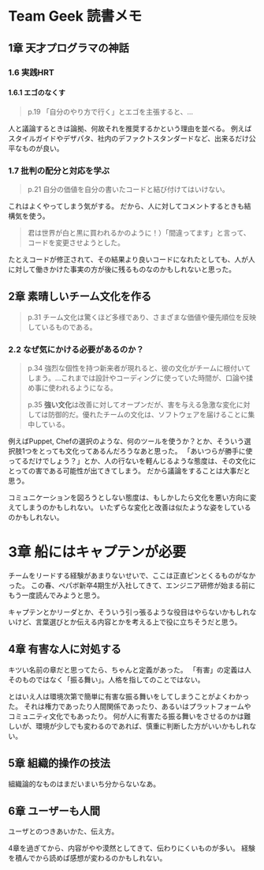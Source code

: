 # Team Geek 読書メモ

## 1章 天才プログラマの神話

### 1.6  実践HRT

#### 1.6.1  エゴのなくす

> p.19
> 「自分のやり方で行く」とエゴを主張すると、...

人と議論するときは論拠、何故それを推奨するかという理由を並べる。
例えばスタイルガイドやデザパタ、社内のデファクトスタンダードなど、出来るだけ公平なものが良い。

### 1.7  批判の配分と対応を学ぶ

> p.21
> 自分の価値を自分の書いたコードと結び付けてはいけない。

これはよくやってしまう気がする。
だから、人に対してコメントするときも結構気を使う。

> 君は世界が白と黒に買われるかのように！）「間違ってます」と言って、コードを変更させようとした。

たとえコードが修正されて、その結果より良いコードになれたとしても、人が人に対して働きかけた事実の方が後に残るものなのかもしれないと思った。

## 2章 素晴しいチーム文化を作る

> p.31
> チーム文化は驚くほど多様であり、さまざまな価値や優先順位を反映しているものである。

### 2.2  なぜ気にかける必要があるのか？

> p.34
> 強烈な個性を持つ新来者が現れると、彼の文化がチームに根付いてしまう。...これまでは設計やコーディングに使っていた時間が、口論や揉め事に使われるようになる。
> 
> p.35
> **強い文化**は改善に対してオープンだが、害を与える急激な変化に対しては防御的だ。優れたチームの文化は、ソフトウェアを届けることに集中している。

例えばPuppet, Chefの選択のような、何のツールを使うか？とか、そういう選択肢1つをとっても文化ってあるんだろうなあと思った。
「あいつらが勝手に使ってるだけでしょう？」とか、人の行ないを軽んじるような態度は、その文化にとっての害である可能性が出てきてしまう。
だから議論をすることは大事だと思う。

コミュニケーションを図ろうとしない態度は、もしかしたら文化を悪い方向に変えてしまうのかもしれない。
いたずらな変化と改善は似たような姿をしているのかもしれない。

# 3章 船にはキャプテンが必要

チームをリードする経験があまりないせいで、ここは正直ピンとくるものがなかった。
この春、ペパボ新卒4期生が入社してきて、エンジニア研修が始まる前にもう一度読んでみようと思う。

キャプテンとかリーダとか、そういう引っ張るような役目はやらないかもしれないけど、言葉選びとか伝える内容とかを考える上で役に立ちそうだと思う。

## 4章 有害な人に対処する

キツい名前の章だと思ってたら、ちゃんと定義があった。
「有害」の定義は人そのものではなく「振る舞い」。人格を指してのことではない。

とはいえ人は環境次第で簡単に有害な振る舞いをしてしまうことがよくわかった。
それは権力であったり人間関係であったり、あるいはプラットフォームやコミュニティ文化でもあったり。
何が人に有害たる振る舞いをさせるのかは難しいが、環境が少しでも変わるのであれば、慎重に判断した方がいいかもしれない。

## 5章 組織的操作の技法

組織論的なものはまだいまいち分からないなあ。

## 6章 ユーザーも人間

ユーザとのつきあいかた、伝え方。

4章を過ぎてから、内容がやや漠然としてきて、伝わりにくいものが多い。
経験を積んでから読めば感想が変わるのかもしれない。